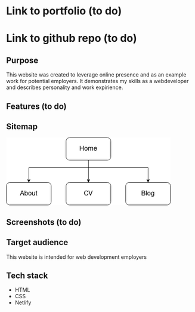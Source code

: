# Link to portfolio (to do)

# Link to github repo (to do)

## Purpose

This website was created to leverage online presence and as an example work for potential employers. It demonstrates my skills as a webdeveloper and describes personality and work expirience.

## Features (to do)

## Sitemap

![sitemap diagram](sitemap.png)

## Screenshots (to do)

## Target audience

This website is intended for web development employers

## Tech stack

- HTML
- CSS
- Netlify
